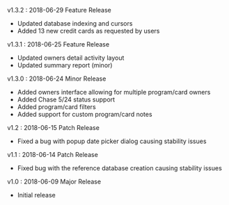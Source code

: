v1.3.2 : 2018-06-29
Feature Release

 - Updated database indexing and cursors
 - Added 13 new credit cards as requested by users

v1.3.1 : 2018-06-25
Feature Release

 - Updated owners detail activity layout
 - Updated summary report (minor)

v1.3.0 : 2018-06-24
Minor Release

 - Added owners interface allowing for multiple program/card owners
 - Added Chase 5/24 status support
 - Added program/card filters
 - Added support for custom program/card notes
 
v1.2 : 2018-06-15
Patch Release

 - Fixed a bug with popup date picker dialog causing stability issues
 
v1.1 : 2018-06-14
Patch Release

 - Fixed bug with the reference database creation causing stability issues
 
v1.0 : 2018-06-09
Major Release

 - Initial release